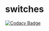 # switches

[![Codacy Badge](https://api.codacy.com/project/badge/Grade/9cb3dff776144b35956c91cc96b36c05)](https://app.codacy.com/gh/Self-Service-Campus/ssc-switches?utm_source=github.com&utm_medium=referral&utm_content=Self-Service-Campus/ssc-switches&utm_campaign=Badge_Grade_Settings)